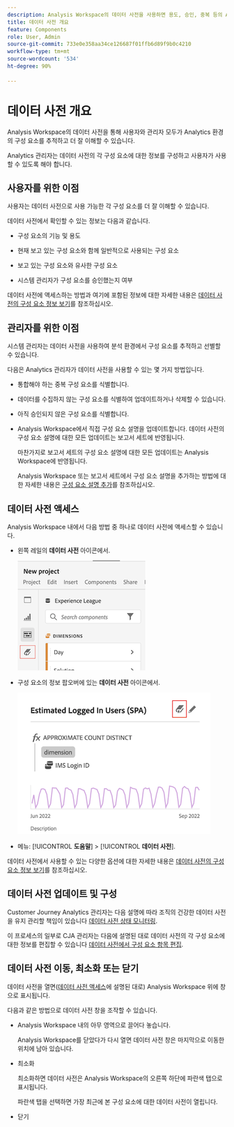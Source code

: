 ```yaml
---
description: Analysis Workspace의 데이터 사전을 사용하면 용도, 승인, 중복 등의 Analysis Workspace의 다양한 구성 요소를 분류하고 추적할 수 있습니다.
title: 데이터 사전 개요
feature: Components
role: User, Admin
source-git-commit: 733e0e358aa34ce126687f01ffb6d89f9b0c4210
workflow-type: tm+mt
source-wordcount: '534'
ht-degree: 90%

---
```


# 데이터 사전 개요

Analysis Workspace의 데이터 사전을 통해 사용자와 관리자 모두가 Analytics 환경의 구성 요소를 추적하고 더 잘 이해할 수 있습니다.

Analytics 관리자는 데이터 사전의 각 구성 요소에 대한 정보를 구성하고 사용자가 사용할 수 있도록 해야 합니다.

## 사용자를 위한 이점

사용자는 데이터 사전으로 사용 가능한 각 구성 요소를 더 잘 이해할 수 있습니다.

데이터 사전에서 확인할 수 있는 정보는 다음과 같습니다.

* 구성 요소의 기능 및 용도

* 현재 보고 있는 구성 요소와 함께 일반적으로 사용되는 구성 요소

* 보고 있는 구성 요소와 유사한 구성 요소

* 시스템 관리자가 구성 요소를 승인했는지 여부

데이터 사전에 액세스하는 방법과 여기에 포함된 정보에 대한 자세한 내용은 [데이터 사전의 구성 요소 정보 보기](/help/components/data-dictionary/view-data-dictionary.md)를 참조하십시오.

## 관리자를 위한 이점

시스템 관리자는 데이터 사전을 사용하여 분석 환경에서 구성 요소를 추적하고 선별할 수 있습니다.

다음은 Analytics 관리자가 데이터 사전을 사용할 수 있는 몇 가지 방법입니다.

* 통합해야 하는 중복 구성 요소를 식별합니다.

* 데이터를 수집하지 않는 구성 요소를 식별하여 업데이트하거나 삭제할 수 있습니다.

* 아직 승인되지 않은 구성 요소를 식별합니다.

* Analysis Workspace에서 직접 구성 요소 설명을 업데이트합니다. 데이터 사전의 구성 요소 설명에 대한 모든 업데이트는 보고서 세트에 반영됩니다.

   마찬가지로 보고서 세트의 구성 요소 설명에 대한 모든 업데이트는 Analysis Workspace에 반영됩니다.

   Analysis Workspace 또는 보고서 세트에서 구성 요소 설명을 추가하는 방법에 대한 자세한 내용은 [구성 요소 설명 추가](/help/components/add-component-descriptions.md)를 참조하십시오.

## 데이터 사전 액세스

Analysis Workspace 내에서 다음 방법 중 하나로 데이터 사전에 액세스할 수 있습니다.

* 왼쪽 레일의 **데이터 사전** 아이콘에서.

   ![왼쪽 레일의 데이터 사전 아이콘](assets/data-dictionary-access-icon.png)

* 구성 요소의 정보 팝오버에 있는 **데이터 사전** 아이콘에서.

   ![정보 팝오버의 데이터 사전 아이콘](assets/data-dictionary-access-infopopover.png)
   <!--update screenshot; this was taken from a mock-->

* 메뉴: [!UICONTROL **도움말**] > [!UICONTROL **데이터 사전**].

데이터 사전에서 사용할 수 있는 다양한 옵션에 대한 자세한 내용은 [데이터 사전의 구성 요소 정보 보기](/help/components/data-dictionary/view-data-dictionary.md)를 참조하십시오.

## 데이터 사전 업데이트 및 구성

Customer Journey Analytics 관리자는 다음 설명에 따라 조직의 건강한 데이터 사전을 유지 관리할 책임이 있습니다 [데이터 사전 상태 모니터링](/help/components/data-dictionary/monitor-data-dictionary-health.md).

이 프로세스의 일부로 CJA 관리자는 다음에 설명된 대로 데이터 사전의 각 구성 요소에 대한 정보를 편집할 수 있습니다 [데이터 사전에서 구성 요소 항목 편집](/help/components/data-dictionary/edit-entries-data-dictionary.md).

## 데이터 사전 이동, 최소화 또는 닫기

데이터 사전을 열면([데이터 사전 액세스](#access-the-data-dictionary)에 설명된 대로) Analysis Workspace 위에 창으로 표시됩니다.

다음과 같은 방법으로 데이터 사전 창을 조작할 수 있습니다.

* Analysis Workspace 내의 아무 영역으로 끌어다 놓습니다.

   Analysis Workspace를 닫았다가 다시 열면 데이터 사전 창은 마지막으로 이동한 위치에 남아 있습니다. <!--True?-->

* 최소화

   최소화하면 데이터 사전은 Analysis Workspace의 오른쪽 하단에 파란색 탭으로 표시됩니다.

   파란색 탭을 선택하면 가장 최근에 본 구성 요소에 대한 데이터 사전이 열립니다.

* 닫기
